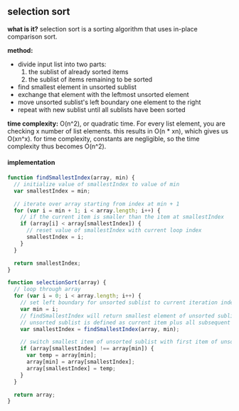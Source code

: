 ## selection sort

**what is it?**  selection sort is a sorting algorithm that uses in-place comparison sort.

**method:**
  * divide input list into two parts:
    1. the sublist of already sorted items
    2. the sublist of items remaining to be sorted
  * find smallest element in unsorted sublist
  * exchange that element with the leftmost unsorted element
  * move unsorted sublist's left boundary one element to the right
  * repeat with new sublist until all sublists have been sorted

**time complexity:** O(n^2), or quadratic time.  For every list element, you are checking x number of list elements.  this results in O(n * xn), which gives us O(xn^x).  for time complexity, constants are negligible, so the time complexity thus becomes O(n^2).

#### implementation

```javascript
function findSmallestIndex(array, min) {
  // initialize value of smallestIndex to value of min
  var smallestIndex = min;

  // iterate over array starting from index at min + 1
  for (var i = min + 1; i < array.length; i++) {
    // if the current item is smaller than the item at smallestIndex
    if (array[i] < array[smallestIndex]) {
      // reset value of smallestIndex with current loop index
      smallestIndex = i;
    }
  }

  return smallestIndex;
}

function selectionSort(array) {
  // loop through array
  for (var i = 0; i < array.length; i++) {
    // set left boundary for unsorted sublist to current iteration index
    var min = i;
    // findSmallestIndex will return smallest element of unsorted sublist
    // unsorted sublist is defined as current item plus all subsequent items
    var smallestIndex = findSmallestIndex(array, min);

    // switch smallest item of unsorted sublist with first item of unsorted sublist if they are not equal
    if (array[smallestIndex] !== array[min]) {
      var temp = array[min];
      array[min] = array[smallestIndex];
      array[smallestIndex] = temp;
    }
  }

  return array;
}
```
